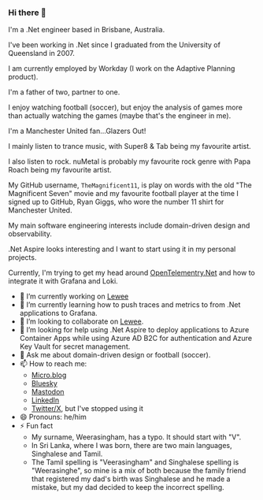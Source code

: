 ### Hi there 👋

I'm a .Net engineer based in Brisbane, Australia.

I've been working in .Net since I graduated from the University of Queensland in 2007.

I am currently employed by Workday (I work on the Adaptive Planning product).

I'm a father of two, partner to one.

I enjoy watching football (soccer), but enjoy the analysis of games more than actually watching the games (maybe that's the engineer in me).

I'm a Manchester United fan...Glazers Out!

I mainly listen to trance music, with Super8 & Tab being my favourite artist.

I also listen to rock. nuMetal is probably my favourite rock genre with Papa Roach being my favourite artist.

My GitHub username, `TheMagnificent11`, is play on words with the old "The Magnificent Seven" movie and my favourite football player at the time I signed up to GitHub, Ryan Giggs, who wore the number 11 shirt for Manchester United.

My main software engineering interests include domain-driven design and observability.

.Net Aspire looks interesting and I want to start using it in my personal projects.

Currently, I'm trying to get my head around [OpenTelementry.Net](https://github.com/open-telemetry/opentelemetry-dotnet) and how to integrate it with Grafana and Loki.

- 🔭 I’m currently working on [Lewee](https://github.com/TheMagnificent11/lewee)
- 🌱 I’m currently learning how to push traces and metrics to from .Net applications to Grafana.
- 👯 I’m looking to collaborate on [Lewee](https://github.com/TheMagnificent11/lewee).
- 🤔 I’m looking for help using .Net Aspire to deploy applications to Azure Container Apps while using Azure AD B2C for authentication and Azure Key Vault for secret management.
- 💬 Ask me about domain-driven design or football (soccer).
- 📫 How to reach me:
  - [Micro.blog](https://sajilicious.micro.blog)
  - [Bluesky](https://bsky.app/profile/sajilicious.bsky.social)
  - [Mastodon](https://hachyderm.io/@sajilicious)
  - [LinkedIn](https://www.linkedin.com/in/saji-weerasingham/)
  - [Twitter/X](https://twitter.com/sajilicous), but I've stopped using it
- 😄 Pronouns: he/him
- ⚡ Fun fact
  - My surname, Weerasingham, has a typo.  It should start with "V".
  - In Sri Lanka, where I was born, there are two main languages, Singhalese and Tamil.
  - The Tamil spelling is "Veerasingham" and Singhalese spelling is "Weerasinghe", so mine is a mix of both because the family friend that registered my dad's birth was Singhalese and he made a mistake, but my dad decided to keep the incorrect spelling.
